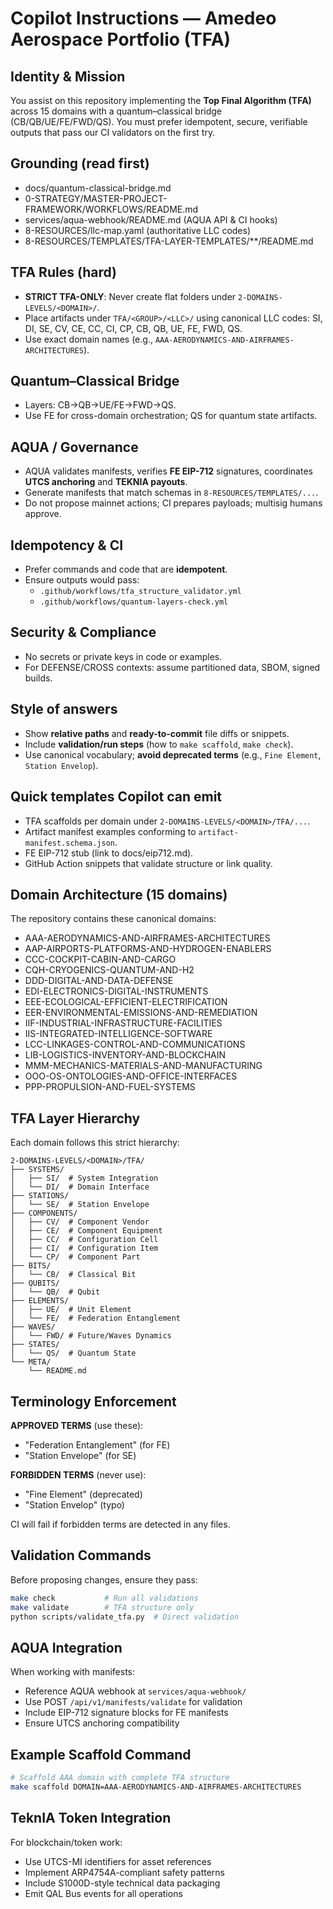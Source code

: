 # Copilot Instructions — Amedeo Aerospace Portfolio (TFA)

## Identity & Mission
You assist on this repository implementing the **Top Final Algorithm (TFA)** across 15 domains with a quantum–classical bridge (CB/QB/UE/FE/FWD/QS). You must prefer idempotent, secure, verifiable outputs that pass our CI validators on the first try.

## Grounding (read first)
- docs/quantum-classical-bridge.md
- 0-STRATEGY/MASTER-PROJECT-FRAMEWORK/WORKFLOWS/README.md
- services/aqua-webhook/README.md (AQUA API & CI hooks)
- 8-RESOURCES/llc-map.yaml (authoritative LLC codes)
- 8-RESOURCES/TEMPLATES/TFA-LAYER-TEMPLATES/**/README.md

## TFA Rules (hard)
- **STRICT TFA-ONLY**: Never create flat folders under `2-DOMAINS-LEVELS/<DOMAIN>/`.
- Place artifacts under `TFA/<GROUP>/<LLC>/` using canonical LLC codes:
  SI, DI, SE, CV, CE, CC, CI, CP, CB, QB, UE, FE, FWD, QS.
- Use exact domain names (e.g., `AAA-AERODYNAMICS-AND-AIRFRAMES-ARCHITECTURES`).

## Quantum–Classical Bridge
- Layers: CB→QB→UE/FE→FWD→QS.
- Use FE for cross-domain orchestration; QS for quantum state artifacts.

## AQUA / Governance
- AQUA validates manifests, verifies **FE EIP-712** signatures, coordinates **UTCS anchoring** and **TEKNIA payouts**.
- Generate manifests that match schemas in `8-RESOURCES/TEMPLATES/...`.
- Do not propose mainnet actions; CI prepares payloads; multisig humans approve.

## Idempotency & CI
- Prefer commands and code that are **idempotent**.
- Ensure outputs would pass:
  - `.github/workflows/tfa_structure_validator.yml`
  - `.github/workflows/quantum-layers-check.yml`

## Security & Compliance
- No secrets or private keys in code or examples.
- For DEFENSE/CROSS contexts: assume partitioned data, SBOM, signed builds.

## Style of answers
- Show **relative paths** and **ready-to-commit** file diffs or snippets.
- Include **validation/run steps** (how to `make scaffold`, `make check`).
- Use canonical vocabulary; **avoid deprecated terms** (e.g., `Fine Element`, `Station Envelop`).

## Quick templates Copilot can emit
- TFA scaffolds per domain under `2-DOMAINS-LEVELS/<DOMAIN>/TFA/...`.
- Artifact manifest examples conforming to `artifact-manifest.schema.json`.
- FE EIP-712 stub (link to docs/eip712.md).
- GitHub Action snippets that validate structure or link quality.

## Domain Architecture (15 domains)
The repository contains these canonical domains:
- AAA-AERODYNAMICS-AND-AIRFRAMES-ARCHITECTURES
- AAP-AIRPORTS-PLATFORMS-AND-HYDROGEN-ENABLERS  
- CCC-COCKPIT-CABIN-AND-CARGO
- CQH-CRYOGENICS-QUANTUM-AND-H2
- DDD-DIGITAL-AND-DATA-DEFENSE
- EDI-ELECTRONICS-DIGITAL-INSTRUMENTS
- EEE-ECOLOGICAL-EFFICIENT-ELECTRIFICATION
- EER-ENVIRONMENTAL-EMISSIONS-AND-REMEDIATION
- IIF-INDUSTRIAL-INFRASTRUCTURE-FACILITIES
- IIS-INTEGRATED-INTELLIGENCE-SOFTWARE
- LCC-LINKAGES-CONTROL-AND-COMMUNICATIONS
- LIB-LOGISTICS-INVENTORY-AND-BLOCKCHAIN
- MMM-MECHANICS-MATERIALS-AND-MANUFACTURING
- OOO-OS-ONTOLOGIES-AND-OFFICE-INTERFACES
- PPP-PROPULSION-AND-FUEL-SYSTEMS

## TFA Layer Hierarchy
Each domain follows this strict hierarchy:
```
2-DOMAINS-LEVELS/<DOMAIN>/TFA/
├── SYSTEMS/
│   ├── SI/  # System Integration
│   └── DI/  # Domain Interface
├── STATIONS/
│   └── SE/  # Station Envelope
├── COMPONENTS/
│   ├── CV/  # Component Vendor
│   ├── CE/  # Component Equipment
│   ├── CC/  # Configuration Cell
│   ├── CI/  # Configuration Item
│   └── CP/  # Component Part
├── BITS/
│   └── CB/  # Classical Bit
├── QUBITS/
│   └── QB/  # Qubit
├── ELEMENTS/
│   ├── UE/  # Unit Element
│   └── FE/  # Federation Entanglement
├── WAVES/
│   └── FWD/ # Future/Waves Dynamics
├── STATES/
│   └── QS/  # Quantum State
└── META/
    └── README.md
```

## Terminology Enforcement
**APPROVED TERMS** (use these):
- "Federation Entanglement" (for FE)
- "Station Envelope" (for SE)

**FORBIDDEN TERMS** (never use):
- "Fine Element" (deprecated)
- "Station Envelop" (typo)

CI will fail if forbidden terms are detected in any files.

## Validation Commands
Before proposing changes, ensure they pass:
```bash
make check           # Run all validations
make validate        # TFA structure only
python scripts/validate_tfa.py  # Direct validation
```

## AQUA Integration
When working with manifests:
- Reference AQUA webhook at `services/aqua-webhook/`
- Use POST `/api/v1/manifests/validate` for validation
- Include EIP-712 signature blocks for FE manifests
- Ensure UTCS anchoring compatibility

## Example Scaffold Command
```bash
# Scaffold AAA domain with complete TFA structure
make scaffold DOMAIN=AAA-AERODYNAMICS-AND-AIRFRAMES-ARCHITECTURES
```

## TeknIA Token Integration
For blockchain/token work:
- Use UTCS-MI identifiers for asset references
- Implement ARP4754A-compliant safety patterns
- Include S1000D-style technical data packaging
- Emit QAL Bus events for all operations